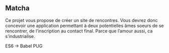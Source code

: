 ## Matcha
Ce projet vous propose de créer un site de rencontres.
Vous devrez donc concevoir une application permettant à deux
potentielles âmes soeurs de se rencontrer, de l’inscription au
contact final.
Parce que l’amour aussi, ca s’industrialise.

ES6 -> Babel
PUG
